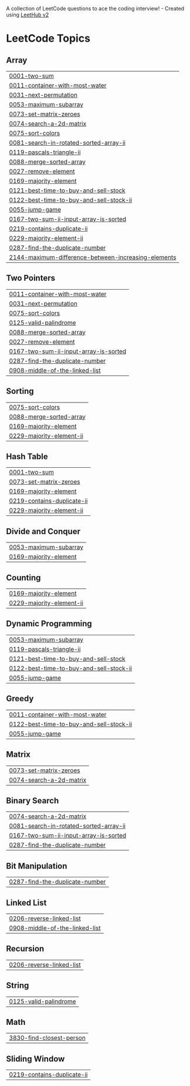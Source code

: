 A collection of LeetCode questions to ace the coding interview! - Created using [LeetHub v2](https://github.com/arunbhardwaj/LeetHub-2.0)
<!---LeetCode Topics Start-->
# LeetCode Topics
## Array
|  |
| ------- |
| [0001-two-sum](https://github.com/Chauhan2003/Leetcode-Interview-Questions/tree/master/0001-two-sum) |
| [0011-container-with-most-water](https://github.com/Chauhan2003/Leetcode-Interview-Questions/tree/master/0011-container-with-most-water) |
| [0031-next-permutation](https://github.com/Chauhan2003/Leetcode-Interview-Questions/tree/master/0031-next-permutation) |
| [0053-maximum-subarray](https://github.com/Chauhan2003/Leetcode-Interview-Questions/tree/master/0053-maximum-subarray) |
| [0073-set-matrix-zeroes](https://github.com/Chauhan2003/Leetcode-Interview-Questions/tree/master/0073-set-matrix-zeroes) |
| [0074-search-a-2d-matrix](https://github.com/Chauhan2003/Leetcode-Interview-Questions/tree/master/0074-search-a-2d-matrix) |
| [0075-sort-colors](https://github.com/Chauhan2003/Leetcode-Interview-Questions/tree/master/0075-sort-colors) |
| [0081-search-in-rotated-sorted-array-ii](https://github.com/Chauhan2003/Leetcode-Interview-Questions/tree/master/0081-search-in-rotated-sorted-array-ii) |
| [0119-pascals-triangle-ii](https://github.com/Chauhan2003/Leetcode-Interview-Questions/tree/master/0119-pascals-triangle-ii) |
| [0088-merge-sorted-array](https://github.com/Chauhan2003/150-Leetcode-Interview-Questions/tree/master/0088-merge-sorted-array) |
| [0027-remove-element](https://github.com/Chauhan2003/150-Leetcode-Interview-Questions/tree/master/0027-remove-element) |
| [0169-majority-element](https://github.com/Chauhan2003/150-Leetcode-Interview-Questions/tree/master/0169-majority-element) |
| [0121-best-time-to-buy-and-sell-stock](https://github.com/Chauhan2003/150-Leetcode-Interview-Questions/tree/master/0121-best-time-to-buy-and-sell-stock) |
| [0122-best-time-to-buy-and-sell-stock-ii](https://github.com/Chauhan2003/150-Leetcode-Interview-Questions/tree/master/0122-best-time-to-buy-and-sell-stock-ii) |
| [0055-jump-game](https://github.com/Chauhan2003/150-Leetcode-Interview-Questions/tree/master/0055-jump-game) |
| [0167-two-sum-ii-input-array-is-sorted](https://github.com/Chauhan2003/Leetcode-Interview-Questions/tree/master/0167-two-sum-ii-input-array-is-sorted) |
| [0219-contains-duplicate-ii](https://github.com/Chauhan2003/Leetcode-Interview-Questions/tree/master/0219-contains-duplicate-ii) |
| [0229-majority-element-ii](https://github.com/Chauhan2003/Leetcode-Interview-Questions/tree/master/0229-majority-element-ii) |
| [0287-find-the-duplicate-number](https://github.com/Chauhan2003/Leetcode-Interview-Questions/tree/master/0287-find-the-duplicate-number) |
| [2144-maximum-difference-between-increasing-elements](https://github.com/Chauhan2003/Leetcode-Interview-Questions/tree/master/2144-maximum-difference-between-increasing-elements) |
## Two Pointers
|  |
| ------- |
| [0011-container-with-most-water](https://github.com/Chauhan2003/Leetcode-Interview-Questions/tree/master/0011-container-with-most-water) |
| [0031-next-permutation](https://github.com/Chauhan2003/Leetcode-Interview-Questions/tree/master/0031-next-permutation) |
| [0075-sort-colors](https://github.com/Chauhan2003/Leetcode-Interview-Questions/tree/master/0075-sort-colors) |
| [0125-valid-palindrome](https://github.com/Chauhan2003/Leetcode-Interview-Questions/tree/master/0125-valid-palindrome) |
| [0088-merge-sorted-array](https://github.com/Chauhan2003/150-Leetcode-Interview-Questions/tree/master/0088-merge-sorted-array) |
| [0027-remove-element](https://github.com/Chauhan2003/150-Leetcode-Interview-Questions/tree/master/0027-remove-element) |
| [0167-two-sum-ii-input-array-is-sorted](https://github.com/Chauhan2003/Leetcode-Interview-Questions/tree/master/0167-two-sum-ii-input-array-is-sorted) |
| [0287-find-the-duplicate-number](https://github.com/Chauhan2003/Leetcode-Interview-Questions/tree/master/0287-find-the-duplicate-number) |
| [0908-middle-of-the-linked-list](https://github.com/Chauhan2003/Leetcode-Interview-Questions/tree/master/0908-middle-of-the-linked-list) |
## Sorting
|  |
| ------- |
| [0075-sort-colors](https://github.com/Chauhan2003/Leetcode-Interview-Questions/tree/master/0075-sort-colors) |
| [0088-merge-sorted-array](https://github.com/Chauhan2003/150-Leetcode-Interview-Questions/tree/master/0088-merge-sorted-array) |
| [0169-majority-element](https://github.com/Chauhan2003/150-Leetcode-Interview-Questions/tree/master/0169-majority-element) |
| [0229-majority-element-ii](https://github.com/Chauhan2003/Leetcode-Interview-Questions/tree/master/0229-majority-element-ii) |
## Hash Table
|  |
| ------- |
| [0001-two-sum](https://github.com/Chauhan2003/Leetcode-Interview-Questions/tree/master/0001-two-sum) |
| [0073-set-matrix-zeroes](https://github.com/Chauhan2003/Leetcode-Interview-Questions/tree/master/0073-set-matrix-zeroes) |
| [0169-majority-element](https://github.com/Chauhan2003/150-Leetcode-Interview-Questions/tree/master/0169-majority-element) |
| [0219-contains-duplicate-ii](https://github.com/Chauhan2003/Leetcode-Interview-Questions/tree/master/0219-contains-duplicate-ii) |
| [0229-majority-element-ii](https://github.com/Chauhan2003/Leetcode-Interview-Questions/tree/master/0229-majority-element-ii) |
## Divide and Conquer
|  |
| ------- |
| [0053-maximum-subarray](https://github.com/Chauhan2003/Leetcode-Interview-Questions/tree/master/0053-maximum-subarray) |
| [0169-majority-element](https://github.com/Chauhan2003/150-Leetcode-Interview-Questions/tree/master/0169-majority-element) |
## Counting
|  |
| ------- |
| [0169-majority-element](https://github.com/Chauhan2003/150-Leetcode-Interview-Questions/tree/master/0169-majority-element) |
| [0229-majority-element-ii](https://github.com/Chauhan2003/Leetcode-Interview-Questions/tree/master/0229-majority-element-ii) |
## Dynamic Programming
|  |
| ------- |
| [0053-maximum-subarray](https://github.com/Chauhan2003/Leetcode-Interview-Questions/tree/master/0053-maximum-subarray) |
| [0119-pascals-triangle-ii](https://github.com/Chauhan2003/Leetcode-Interview-Questions/tree/master/0119-pascals-triangle-ii) |
| [0121-best-time-to-buy-and-sell-stock](https://github.com/Chauhan2003/150-Leetcode-Interview-Questions/tree/master/0121-best-time-to-buy-and-sell-stock) |
| [0122-best-time-to-buy-and-sell-stock-ii](https://github.com/Chauhan2003/150-Leetcode-Interview-Questions/tree/master/0122-best-time-to-buy-and-sell-stock-ii) |
| [0055-jump-game](https://github.com/Chauhan2003/150-Leetcode-Interview-Questions/tree/master/0055-jump-game) |
## Greedy
|  |
| ------- |
| [0011-container-with-most-water](https://github.com/Chauhan2003/Leetcode-Interview-Questions/tree/master/0011-container-with-most-water) |
| [0122-best-time-to-buy-and-sell-stock-ii](https://github.com/Chauhan2003/150-Leetcode-Interview-Questions/tree/master/0122-best-time-to-buy-and-sell-stock-ii) |
| [0055-jump-game](https://github.com/Chauhan2003/150-Leetcode-Interview-Questions/tree/master/0055-jump-game) |
## Matrix
|  |
| ------- |
| [0073-set-matrix-zeroes](https://github.com/Chauhan2003/Leetcode-Interview-Questions/tree/master/0073-set-matrix-zeroes) |
| [0074-search-a-2d-matrix](https://github.com/Chauhan2003/Leetcode-Interview-Questions/tree/master/0074-search-a-2d-matrix) |
## Binary Search
|  |
| ------- |
| [0074-search-a-2d-matrix](https://github.com/Chauhan2003/Leetcode-Interview-Questions/tree/master/0074-search-a-2d-matrix) |
| [0081-search-in-rotated-sorted-array-ii](https://github.com/Chauhan2003/Leetcode-Interview-Questions/tree/master/0081-search-in-rotated-sorted-array-ii) |
| [0167-two-sum-ii-input-array-is-sorted](https://github.com/Chauhan2003/Leetcode-Interview-Questions/tree/master/0167-two-sum-ii-input-array-is-sorted) |
| [0287-find-the-duplicate-number](https://github.com/Chauhan2003/Leetcode-Interview-Questions/tree/master/0287-find-the-duplicate-number) |
## Bit Manipulation
|  |
| ------- |
| [0287-find-the-duplicate-number](https://github.com/Chauhan2003/Leetcode-Interview-Questions/tree/master/0287-find-the-duplicate-number) |
## Linked List
|  |
| ------- |
| [0206-reverse-linked-list](https://github.com/Chauhan2003/Leetcode-Interview-Questions/tree/master/0206-reverse-linked-list) |
| [0908-middle-of-the-linked-list](https://github.com/Chauhan2003/Leetcode-Interview-Questions/tree/master/0908-middle-of-the-linked-list) |
## Recursion
|  |
| ------- |
| [0206-reverse-linked-list](https://github.com/Chauhan2003/Leetcode-Interview-Questions/tree/master/0206-reverse-linked-list) |
## String
|  |
| ------- |
| [0125-valid-palindrome](https://github.com/Chauhan2003/Leetcode-Interview-Questions/tree/master/0125-valid-palindrome) |
## Math
|  |
| ------- |
| [3830-find-closest-person](https://github.com/Chauhan2003/Leetcode-Interview-Questions/tree/master/3830-find-closest-person) |
## Sliding Window
|  |
| ------- |
| [0219-contains-duplicate-ii](https://github.com/Chauhan2003/Leetcode-Interview-Questions/tree/master/0219-contains-duplicate-ii) |
<!---LeetCode Topics End-->